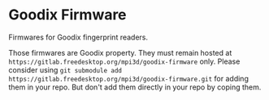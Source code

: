 # Goodix Firmware

Firmwares for Goodix fingerprint readers.

Those firmwares are Goodix property.
They must remain hosted at `https://gitlab.freedesktop.org/mpi3d/goodix-firmware` only.
Please consider using `git submodule add https://gitlab.freedesktop.org/mpi3d/goodix-firmware.git` for adding them in your repo.
But don't add them directly in your repo by coping them.
